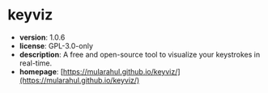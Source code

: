 # keyviz

- **version**: 1.0.6
- **license**: GPL-3.0-only
- **description**: A free and open-source tool to visualize your keystrokes in real-time.
- **homepage**: [https://mularahul.github.io/keyviz/](https://mularahul.github.io/keyviz/)

